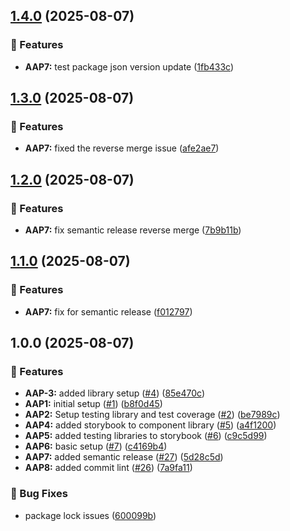 ## [1.4.0](https://github.com/marvin-aroza/angular-admin-panel/compare/v1.3.0...v1.4.0) (2025-08-07)

### 🚀 Features

* **AAP7:** test package json version update ([1fb433c](https://github.com/marvin-aroza/angular-admin-panel/commit/1fb433c9623ba3920d155591c12dc95d3677287a))

## [1.3.0](https://github.com/marvin-aroza/angular-admin-panel/compare/v1.2.0...v1.3.0) (2025-08-07)

### 🚀 Features

* **AAP7:** fixed the reverse merge issue ([afe2ae7](https://github.com/marvin-aroza/angular-admin-panel/commit/afe2ae78e546d53ed2cd6b6f798730d9d1545acf))

## [1.2.0](https://github.com/marvin-aroza/angular-admin-panel/compare/v1.1.0...v1.2.0) (2025-08-07)

### 🚀 Features

* **AAP7:** fix semantic release reverse merge ([7b9b11b](https://github.com/marvin-aroza/angular-admin-panel/commit/7b9b11bfc5ad2c11cfc6b098c714ef0e5769e96b))

## [1.1.0](https://github.com/marvin-aroza/angular-admin-panel/compare/v1.0.0...v1.1.0) (2025-08-07)

### 🚀 Features

* **AAP7:** fix for semantic release ([f012797](https://github.com/marvin-aroza/angular-admin-panel/commit/f012797c1150c833a0e60bced064d2cf6a699c02))

## 1.0.0 (2025-08-07)

### 🚀 Features

* **AAP-3:** added library setup ([#4](https://github.com/marvin-aroza/angular-admin-panel/issues/4)) ([85e470c](https://github.com/marvin-aroza/angular-admin-panel/commit/85e470c0860dbf02a94590091b901829d5349209))
* **AAP1:** initial setup ([#1](https://github.com/marvin-aroza/angular-admin-panel/issues/1)) ([b8f0d45](https://github.com/marvin-aroza/angular-admin-panel/commit/b8f0d456fb2164136f0469809d3f86cc2508ec5f))
* **AAP2:** Setup testing library and test coverage ([#2](https://github.com/marvin-aroza/angular-admin-panel/issues/2)) ([be7989c](https://github.com/marvin-aroza/angular-admin-panel/commit/be7989c0706f9b3ec87e7b4648f57f5c62151ebf))
* **AAP4:** added storybook to component library ([#5](https://github.com/marvin-aroza/angular-admin-panel/issues/5)) ([a4f1200](https://github.com/marvin-aroza/angular-admin-panel/commit/a4f120085a67a41b00d6bb9f055dfa57f1cbc5b6))
* **AAP5:** added testing libraries to storybook ([#6](https://github.com/marvin-aroza/angular-admin-panel/issues/6)) ([c9c5d99](https://github.com/marvin-aroza/angular-admin-panel/commit/c9c5d99d6c3697cb5f8236c1243baaddf20e14d7))
* **AAP6:** basic setup ([#7](https://github.com/marvin-aroza/angular-admin-panel/issues/7)) ([c4169b4](https://github.com/marvin-aroza/angular-admin-panel/commit/c4169b43b62e56dfb14431a74040bebd3e7ff878))
* **AAP7:** added semantic release ([#27](https://github.com/marvin-aroza/angular-admin-panel/issues/27)) ([5d28c5d](https://github.com/marvin-aroza/angular-admin-panel/commit/5d28c5dc65ea39cba180db4ee2e1da89ab118a87))
* **AAP8:** added commit lint ([#26](https://github.com/marvin-aroza/angular-admin-panel/issues/26)) ([7a9fa11](https://github.com/marvin-aroza/angular-admin-panel/commit/7a9fa11447f25fa0c8c9dd55cb37cd8a42fee87a))

### 🐛 Bug Fixes

* package lock issues ([600099b](https://github.com/marvin-aroza/angular-admin-panel/commit/600099be89d83e43b1ada233b08c909ea72f54f9))
